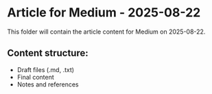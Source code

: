 # Article for Medium - 2025-08-22

This folder will contain the article content for Medium on 2025-08-22.

## Content structure:
- Draft files (.md, .txt)
- Final content
- Notes and references
